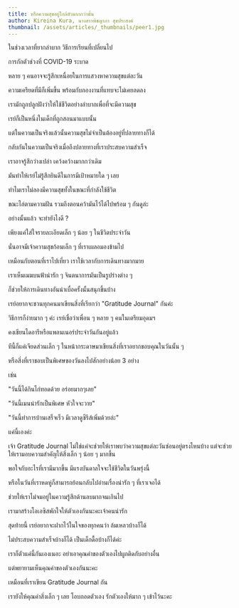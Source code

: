 ```yaml
---
title: หรือความสุขอยู่ใกล้ตัวมากกว่านั้น
author: Kireina Kura, นางสาวพิชญาภา สุขประสงค์
thumbnail: /assets/articles/_thumbnails/peer1.jpg
---
```


ในช่วงเวลาที่ยากลำบาก วิธีการเรียนที่เปลี่ยนไป

การกักตัวช่วงที่ COVID-19 ระบาด

หลาย ๆ คนอาจจะรู้สึกเหนื่อยในการแสวงหาความสุขแต่ละวัน

ความเครียดที่มีก็เพิ่มขึ้น พร้อมกับกองงานที่แทบจะไม่เคยลดลง

เรามักถูกปลูกฝังว่าให้ใช้ชีวิตอย่างลำบากเพื่อที่จะมีความสุข

เรย์ก็เป็นหนึ่งในเด็กที่ถูกสอนมาแบบนั้น

แต่ในความเป็นจริงแล้วนั้นความสุขไม่จำเป็นต้องอยู่ที่ปลายทางก็ได้

กลับกันในความเป็นจริงเมื่อถึงปลายทางที่เราประสบความสำเร็จ

เราอาจรู้สึกว่างเปล่า เคว้งคว้างมากกว่าเดิม

มันทำให้เรย์ไม่รู้สึกยินดีในการมีเป้าหมายใด ๆ เลย

ทำไมเราไม่ลองมีความสุขทั้งในขณะที่กำลังใช้ชีวิต

ขณะไล่ตามความฝัน รวมถึงตอนคว้ามันไว้ได้ไปพร้อม ๆ กันดูล่ะ

อย่างนั้นแล้ว จะทำยังไงดี ?

เพียงแค่ใส่ใจรายละเอียดเล็ก ๆ น้อย ๆ ในชีวิตประจำวัน

นั่นอาจมีเจ้าความสุขก้อนเล็ก ๆ ที่เราเผลอมองข้ามไป

เหมือนกับตอนที่เราไปเที่ยว เราใช้เวลากับการเดินทางมากมาย

เราเห็นเมฆบนฟ้าน่ารัก ๆ จินตนาการมันเป็นรูปร่างต่าง ๆ

ก็ช่วยให้การเดินทางอันน่าเบื่อครั้งนั้นสนุกขึ้นบ้าง

เรย์อยากจะชวนทุกคนมาเขียนสิ่งที่เรียกว่า "Gratitude Journal" กันค่ะ

วิธีการก็ง่ายมาก ๆ ค่ะ เรย์เชื่อว่าเพื่อน ๆ หลาย ๆ คนในเตรียมอุดมฯ

คงเขียนไดอารีหรือแพลนเนอร์ประจำวันกันอยู่แล้ว

ทีนี้ก็แค่เจียดส่วนเล็ก ๆ
ในหน้ากระดาษมาเขียนสิ่งที่เราอยากขอบคุณในวันนั้น ๆ

หรือสิ่งที่เราชอบเป็นพิเศษของวันลงไปสักอย่างน้อย 3 อย่าง

เช่น

"วันนี้ได้กินไก่ทอดด้วย อร่อยมากๆเลย"

"วันนี้เมนน่ารักเป็นพิเศษ หัวใจจะวาย"

"วันนี้ทำการบ้านเสร็จเร็ว มีเวลาดูซีรีส์เพิ่มด้วยล่ะ"

แค่นี้เองค่ะ

เจ้า Gratitude Journal
ไม่ใช่แค่จะช่วยให้เราพบว่าความสุขแต่ละวันซ่อนอยู่ตรงไหนบ้าง
แต่จะช่วยให้เรามอบความสำคัญให้สิ่งเล็ก ๆ น้อย ๆ มากขึ้น

พอใจกับอะไรที่เรามีมากขึ้น มีแรงบันดาลใจจะใช้ชีวิตในวันพรุ่งนี้

หรือในวันที่เราหดหู่ก็สามารถย้อนกลับไปอ่านเรื่องน่ารัก ๆ ที่เราเจอได้

ช่วยให้เราไม่จมอยู่ในความรู้สึกด้านลบมากจนเกินไป

เรามาสร้างโอเอซิสพักใจให้ตัวเองกันนะคะเจ้าคนน่ารัก

สุดท้ายนี้ เรย์อยากจะฝากไว้ในใจของทุกคนว่า ล้มเหลวบ้างก็ได้

ไม่ประสบความสำเร็จบ้างก็ได้ เป็นเด็กดื้อบ้างก็ได้ค่ะ

เราก็ตัวแค่นี้กันเองเนอะ อย่าเอาคุณค่าของตัวเองไปผูกติดกับอย่างอื่น

แต่พยายามเห็นคุณค่าของตัวเองกันนะคะ

เหมือนที่เราเขียน Gratitude Journal กัน

เรายังให้คุณค่าสิ่งเล็ก ๆ เลย โอบกอดตัวเอง รักตัวเองให้มาก ๆ เข้าไว้นะคะ
